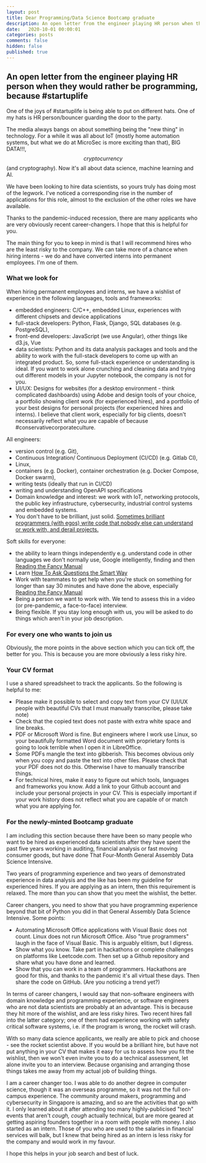 ```yaml
---
layout: post
title: Dear Programming/Data Science Bootcamp graduate
description: An open letter from the engineer playing HR person when they would rather be programming
date:   2020-10-01 00:00:01
categories: posts
comments: false
hidden: false
published: true
---
```


## An open letter from the engineer playing HR person when they would rather be programming, because #startuplife

One of the joys of #startuplife is being able to put on different hats. One of my hats is HR person/bouncer guarding the door to the party.

The media always bangs on about something being the "new thing" in technology. For a while it was all about IoT (mostly home automation systems, but what we do at MicroSec is more exciting than that), BIG DATA!!!, $$cryptocurrency$$ (and cryptography). Now it's all about data science, machine learning and AI.

We have been looking to hire data scientists, so yours truly has doing most of the legwork. I've noticed a corresponding rise in the number of applications for this role, almost to the exclusion of the other roles we have available. 

Thanks to the pandemic-induced recession, there are many applicants who are very obviously recent career-changers. I hope that this is helpful for you. 

The main thing for you to keep in mind is that I will recommend hires who are the least risky to the company. We can take more of a chance when hiring interns - we do and have converted interns into permanent employees. I'm one of them. 

### What we look for
When hiring permanent employees and interns, we have a wishlist of experience in the following languages, tools and frameworks:
- embedded engineers: C/C++, embedded Linux, experiences with different chipsets and device applications
- full-stack developers: Python, Flask, Django, SQL databases (e.g. PostgreSQL),
- front-end developers: JavaScript (we use Angular), other things like d3.js, Vue
- data scientists: Python and its data analysis packages and tools and the ability to work with the full-stack developers to come up with an integrated product. So, some full-stack experience or understanding is ideal. If you want to work alone crunching and cleaning data and trying out different models in your Jupyter notebook, the company is not for you. 
- UI/UX: Designs for websites (for a desktop environment - think complicated dashboards) using Adobe and design tools of your choice, a portfolio showing client work (for experienced hires), and a portfolio of your best designs for personal projects (for experienced hires and interns). I believe that client work, especially for big clients, doesn't necessarily reflect what you are capable of because #conservativecorporateculture.  

All engineers: 
- version control (e.g. Git), 
- Continuous Integration/ Continuous Deployment (CI/CD) (e.g. Gitlab CI), 
- Linux, 
- containers (e.g. Docker), container orchestration (e.g. Docker Compose, Docker swarm), 
- writing tests (ideally that run in CI/CD)
- writing and understanding OpenAPI specifications
- Domain knowledge and interest: we work with IoT, networking protocols, the public key infrastructure, cybersecurity, industrial control systems and embedded systems. 
- You don't have to be brilliant, just solid. [Sometimes brilliant programmers (with egos) write code that nobody else can understand or work with, and derail projects.](https://www.freecodecamp.org/news/we-fired-our-top-talent-best-decision-we-ever-made-4c0a99728fde/) 

Soft skills for everyone:
- the ability to learn things independently e.g. understand code in other languages we don't normally use, Google intelligently, finding and then [Reading the Fancy Manual](https://en.wikipedia.org/wiki/RTFM)
- Learn [How To Ask Questions the Smart Way](http://www.catb.org/esr/faqs/smart-questions.html)
- Work with teammates to get help when you're stuck on something for longer than say 30 minutes and have done the above, especially [Reading the Fancy Manual](https://en.wikipedia.org/wiki/RTFM)
- Being a person we want to work with. We tend to assess this in a video (or pre-pandemic, a face-to-face) interview. 
- Being flexible. If you stay long enough with us, you will be asked to do things which aren't in your job description. 

### For every one who wants to join us
Obviously, the more points in the above section which you can tick off, the better for you. This is because you are more obviously a less risky hire. 

### Your CV format
I use a shared spreadsheet to track the applicants. So the following is helpful to me:
- Please make it possible to select and copy text from your CV (UI/UX people with beautiful CVs that I must manually transcribe, please take note)
- Check that the copied text does not paste with extra white space and line breaks.
- PDF or Microsoft Word is fine. But engineers where I work use Linux, so your beautifully formatted Word document with proprietary fonts is going to look terrible when I open it in LibreOffice.
- Some PDFs mangle the text into gibberish. This becomes obvious only when you copy and paste the text into other files. Please check that your PDF does not do this. Otherwise I have to manually transcribe things. 
- For technical hires, make it easy to figure out which tools, languages and frameworks you know. Add a link to your Github account and include your personal projects in your CV. This is especially important if your work history does not reflect what you are capable of or match what you are applying for. 


### For the newly-minted Bootcamp graduate
I am including this section because there have been so many people who want to be hired as experienced data scientists after they have spent the past five years working in auditing, financial analysis or fast moving consumer goods, but have done That Four-Month General Assembly Data Science Intensive.

Two years of programming experience and two years of demonstrated experience in data analysis and the like has been my guideline for experienced hires. If you are applying as an intern, then this requirement is relaxed. The more than you can show that you meet the wishlist, the better. 

Career changers, you need to show that you have programming experience beyond that bit of Python you did in that General Assembly Data Science Intensive. Some points:
- Automating Microsoft Office applications with Visual Basic does not count. Linux does not run Microsoft Office. Also "true programmers" laugh in the face of Visual Basic. This is arguably elitism, but I digress. 
- Show what you know. Take part in hackathons or complete challenges on platforms like Leetcode.com. Then set up a Github repository and share what you have done and learned. 
- Show that you can work in a team of programmers. Hackathons are good for this, and thanks to the pandemic it's all virtual these days. Then share the code on GitHub. (Are you noticing a trend yet?)

In terms of career changers, I would say that non-software engineers with domain knowledge and programming experience, or software engineers who are not data scientists are probably at an advantage. This is because they hit more of the wishlist, and are less risky hires. Two recent hires fall into the latter category; one of them had experience working with safety critical software systems, i.e. if the program is wrong, the rocket will crash.

With so many data science applicants, we really are able to pick and choose - see the rocket scientist above. If you would be a brilliant hire, but have not put anything in your CV that makes it easy for us to assess how you fit the wishlist, then we won't even invite you to do a technical assessment, let alone invite you to an interview. Because organising and arranging those things takes me away from my actual job of building things. 

I am a career changer too. I was able to do another degree in computer science, though it was an overseas programme, so it was not the full on-campus experience. The community around makers, programming and cybersecurity in Singapore is amazing, and so are the activities that go with it. I only learned about it after attending too many highly-publicised "tech" events that aren't *cough, cough* actually technical, but are more geared at getting aspiring founders together in a room with people with money. I also started as an intern. Those of you who are used to the salaries in financial services will balk, but I knew that being hired as an intern is less risky for the company and would work in my favour. 

I hope this helps in your job search and best of luck. 






